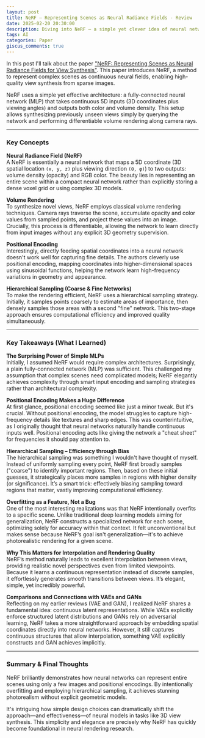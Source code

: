 ```yaml
---
layout: post
title: NeRF – Representing Scenes as Neural Radiance Fields - Review
date: 2025-02-20 20:30:00
description: Diving into NeRF — a simple yet clever idea of neural networks representing continuous 3D scenes
tags: AI
categories: Paper
giscus_comments: true
---
```


In this post I'll talk about the paper ["NeRF: Representing Scenes as Neural Radiance Fields for View Synthesis"](https://arxiv.org/abs/2003.08934). This paper introduces NeRF, a method to represent complex scenes as continuous neural fields, enabling high-quality view synthesis from sparse images.  

NeRF uses a simple yet effective architecture: a fully-connected neural network (MLP) that takes continuous 5D inputs (3D coordinates plus viewing angles) and outputs both color and volume density. This setup allows synthesizing previously unseen views simply by querying the network and performing differentiable volume rendering along camera rays.

---

### Key Concepts

**Neural Radiance Field (NeRF)**  
A NeRF is essentially a neural network that maps a 5D coordinate (3D spatial location `(x, y, z)` plus viewing direction `(θ, φ)`) to two outputs: volume density (opacity) and RGB color. The beauty lies in representing an entire scene within a compact neural network rather than explicitly storing a dense voxel grid or using complex 3D models.

**Volume Rendering**  
To synthesize novel views, NeRF employs classical volume rendering techniques. Camera rays traverse the scene, accumulate opacity and color values from sampled points, and project these values into an image. Crucially, this process is differentiable, allowing the network to learn directly from input images without any explicit 3D geometry supervision.

**Positional Encoding**  
Interestingly, directly feeding spatial coordinates into a neural network doesn't work well for capturing fine details. The authors cleverly use positional encoding, mapping coordinates into higher-dimensional spaces using sinusoidal functions, helping the network learn high-frequency variations in geometry and appearance.

**Hierarchical Sampling (Coarse & Fine Networks)**  
To make the rendering efficient, NeRF uses a hierarchical sampling strategy. Initially, it samples points coarsely to estimate areas of importance, then densely samples those areas with a second "fine" network. This two-stage approach ensures computational efficiency and improved quality simultaneously.

---

### Key Takeaways (What I Learned)

**The Surprising Power of Simple MLPs**  
Initially, I assumed NeRF would require complex architectures. Surprisingly, a plain fully-connected network (MLP) was sufficient. This challenged my assumption that complex scenes need complicated models; NeRF elegantly achieves complexity through smart input encoding and sampling strategies rather than architectural complexity.

**Positional Encoding Makes a Huge Difference**  
At first glance, positional encoding seemed like just a minor tweak. But it's crucial. Without positional encoding, the model struggles to capture high-frequency details like textures and sharp edges. This was counterintuitive, as I originally thought that neural networks naturally handle continuous inputs well. Positional encoding acts like giving the network a "cheat sheet" for frequencies it should pay attention to.

**Hierarchical Sampling – Efficiency through Bias**  
The hierarchical sampling was something I wouldn't have thought of myself. Instead of uniformly sampling every point, NeRF first broadly samples ("coarse") to identify important regions. Then, based on these initial guesses, it strategically places more samples in regions with higher density (or significance). It’s a smart trick: effectively biasing sampling toward regions that matter, vastly improving computational efficiency.

**Overfitting as a Feature, Not a Bug**  
One of the most interesting realizations was that NeRF intentionally overfits to a specific scene. Unlike traditional deep learning models aiming for generalization, NeRF constructs a specialized network for each scene, optimizing solely for accuracy within that context. It felt unconventional but makes sense because NeRF’s goal isn't generalization—it's to achieve photorealistic rendering for a given scene.

**Why This Matters for Interpolation and Rendering Quality**  
NeRF’s method naturally leads to excellent interpolation between views, providing realistic novel perspectives even from limited viewpoints. Because it learns a continuous representation instead of discrete samples, it effortlessly generates smooth transitions between views. It’s elegant, simple, yet incredibly powerful.

**Comparisons and Connections with VAEs and GANs**  
Reflecting on my earlier reviews (VAE and GAN), I realized NeRF shares a fundamental idea: continuous latent representations. While VAEs explicitly enforce structured latent distributions and GANs rely on adversarial learning, NeRF takes a more straightforward approach by embedding spatial coordinates directly into neural networks. However, it still captures continuous structures that allow interpolation, something VAE explicitly constructs and GAN achieves implicitly.

---

### Summary & Final Thoughts
NeRF brilliantly demonstrates how neural networks can represent entire scenes using only a few images and positional encodings. By intentionally overfitting and employing hierarchical sampling, it achieves stunning photorealism without explicit geometric models.  

It's intriguing how simple design choices can dramatically shift the approach—and effectiveness—of neural models in tasks like 3D view synthesis. This simplicity and elegance are precisely why NeRF has quickly become foundational in neural rendering research.
